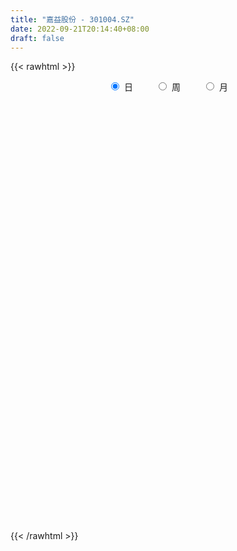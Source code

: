 ```yaml
---
title: "嘉益股份 - 301004.SZ"
date: 2022-09-21T20:14:40+08:00
draft: false
---
```

{{< rawhtml >}}
    <div style="text-align: center">
        <label style="padding: 1rem;"><input style="margin-right: .5rem" type="radio" name="period" value="D" checked onclick="period_change(this)">日</label>
        <label style="padding: 1rem;"><input style="margin-right: .5rem" type="radio" name="period" value="W" onclick="period_change(this)">周</label>
        <label style="padding: 1rem;"><input style="margin-right: .5rem" type="radio" name="period" value="M" onclick="period_change(this)">月</label>
    </div>
    <div id="chart" style="height: 700px;"></div> 
    <script type="text/javascript">
        const D_v = [170172.71,129145.92,123353.91,112397.98,93670.19,72908.13,40488.66,75658.68,60097.9,57858.65,33357.33,30878.44,35641.49,26984.29,35069.09,26212.31,34758.54,38886.81,32052.55,31670.46,24439.24,21131.18,17161.6,29315.51,56405.03,38904.72,21860.66,30656.91,34087.5,33859.05,29658.22,18089.13,17483.04,24027.67,25071.93,28004.11,73018.6,54611.62,41737.02,36043.57,22204.52,21506.13,22464.16,20949.55,21420.78,19846.48,16126.25,11671.67,14437.55,17357.72,15586.75,15638.99,22148.19,22401.16,13292.24,12372.35,15370.2,11190.58,6954.03,15839.36,14655.82,8025.52,8179.0,11029.99,10887.75,5074.52,11327.52,5923.82,7973.82,6103.12,7751.06,25684.93,12968.86,9471.03,7411.83,6457.0,7915.35,11804.83,10671.57,10339.11,7992.29,10858.09,7396.0,31822.87,21179.71,17171.39,10009.0,10751.46,24527.26,17821.72,24686.22,20948.93,31511.52,20098.37,27204.13,28541.98,14414.71,11971.0,17953.61,8857.52,17000.0,64348.01,34226.04,44903.21,32490.3,21782.03,17492.82,23184.66,11274.0,14099.03,7397.21,10039.0,12913.67,10049.76,8918.03,8992.0,9416.03,19214.0,15285.31,14715.0,13213.0,9851.0,22294.29,14205.09,17297.03,9684.14,9308.08,10981.13,10280.82,14093.05,15794.8,17154.0,22661.72,18909.12,22448.25,23023.67,11332.67,12091.48,13710.21,14655.33,23857.72,13830.87,8470.28,7294.84,11218.32,8079.4,9693.78,8182.79,20394.57,21736.55,18885.07,83541.29,79913.96,69474.51,50095.55,50883.54,41275.38,26978.98,54896.32,50503.67,43078.7,47596.38,37551.8,21081.35,18170.54,21068.54,20181.25,64232.78,113945.03,171857.46,135459.89,113798.15,83339.59,75151.8,63166.69,47968.18,59511.09,35732.16,42104.05,30897.24,27907.95,44017.67,60827.34,37375.4,36565.72,26508.27,24345.12,28939.96,25074.12,22006.99,21626.81,15988.49,14340.12,13703.91,9663.0,16326.76,11318.15,11878.66,17768.79,56138.84,82056.26,62261.26,52297.37,57620.26,45907.42,51144.24,39898.65,42199.04,31603.63,36660.99,76841.24,33001.02,21836.0,20331.7,15570.73,20477.0,17878.24,15270.27,12290.67,22186.72,15873.0,18385.0,21348.69,14071.26,11039.95,17800.27,13887.0,41611.41,30620.55,20011.13,21838.03,15354.9,24409.77,24137.13,26251.72,16579.17,19370.28,19955.4,57139.78,28822.84,22166.68,40539.9,26145.06,15990.63,13380.92,13833.25,13284.98,10958.85,18278.0,11754.7,11201.83,16330.57,17996.62,12905.73,23028.51,17832.95,35330.93,41402.59,22463.6,17738.96,22985.02,38807.76,28815.72,24061.94,24028.05,19821.51,17926.45,24937.63,29655.3,24121.16,22364.88,18142.92,17326.12,14018.16,16687.63,19138.3,13016.99,20436.15,10697.47,14986.0,12289.02,9460.0,12488.62,20206.9,18287.22,17558.0,13154.83,32213.0,57078.98,42807.4,42529.64,18080.11,28107.64,35482.34,27664.0,16429.55,14809.88,14587.17,20816.04,30145.02,17128.56,20825.51,16667.0,11453.03]
const D_histogram = [0.0,-0.0663703704,-0.2179349583,-0.2478915448,-0.501348773,-0.7885651156,-0.9262867927,-0.8518491115,-0.8104060607,-0.8084759614,-0.7415019371,-0.651534913,-0.5427294425,-0.4406230572,-0.3802490303,-0.3387576294,-0.240305013,-0.1599031566,-0.0806256272,-0.0424009697,-0.0426636191,-0.044602177,-0.0601514147,-0.0054217992,0.1096458798,0.1362731369,0.1600062264,0.2275415646,0.2489111229,0.2836915063,0.2580373293,0.2686509691,0.2963606429,0.3377631401,0.3382209211,0.3722090799,0.4839338018,0.5027672474,0.5314444822,0.4442380045,0.3760252362,0.3492395644,0.3311588097,0.3142599371,0.2535990855,0.1783218379,0.0942321595,0.0560374371,0.0516741771,0.0654358923,0.0743711982,0.0904924966,0.1221918361,0.1195953002,0.1017480733,0.0980200443,0.0654612553,0.0221330804,-0.0027498893,0.0018315048,-0.018121582,-0.0396015969,-0.0404007303,-0.0593741699,-0.096905264,-0.1119707957,-0.1610499853,-0.1691579715,-0.1303537695,-0.0868573536,-0.0482457272,0.0441023351,0.0873322483,0.1049687456,0.1111435959,0.0936030775,0.0593516814,0.0507480098,0.0445153025,0.0202104635,0.0170770538,-0.0154190125,-0.0562840863,-0.024819351,0.0089059607,0.0014166182,0.0227291179,0.0500760109,0.0815719718,0.1355295046,0.2004280732,0.2440746526,0.297083641,0.312937922,0.3556523034,0.3119585813,0.2846084911,0.2146804919,0.1946322385,0.1630589884,0.1523489899,0.2321492483,0.2178247556,0.2398474583,0.2076459083,0.1337379658,0.0844838961,-0.0254239062,-0.1171128439,-0.2120926165,-0.2609147874,-0.2719086614,-0.2471474372,-0.2153883979,-0.1772263283,-0.1526019633,-0.1214513924,-0.0594867022,-0.0585404015,-0.0798010103,-0.0536954771,-0.0393530041,-0.0885669196,-0.154413359,-0.1924194853,-0.1882087534,-0.1790270861,-0.1489340662,-0.1056959373,-0.035822768,0.0209982668,0.0825663806,0.1066799388,0.154311914,0.1966053532,0.2316111528,0.2360737149,0.1861588345,0.1917837528,0.1491631732,0.1617986579,0.0867828672,0.0058741523,-0.0821582726,-0.2036770025,-0.2608541392,-0.3270800136,-0.3188172901,-0.2865474121,-0.200701904,-0.1025497213,0.0679657322,0.162424384,0.2351608848,0.2318593411,0.2379791398,0.1974485332,0.1510510181,0.1841126301,0.1818619464,0.1322927954,0.0062227194,-0.0150595854,-0.037797868,-0.0639996618,-0.0455423666,-0.0669659282,-0.0055348523,0.3235147888,0.3549540568,0.4188470918,0.4170908937,0.2724965475,0.0478855239,-0.2050022367,-0.3355302979,-0.3441060104,-0.34201906,-0.2757811092,-0.2506740224,-0.256559019,-0.2139674549,-0.1963436045,-0.2312214661,-0.2692094327,-0.2778238293,-0.2535409344,-0.2629405704,-0.2272657081,-0.231699721,-0.2413673721,-0.2621929197,-0.2353540595,-0.2350319572,-0.20996794,-0.2219238154,-0.1870274093,-0.1445896072,-0.0750694028,0.0283739136,0.1641848325,0.0619860755,-0.0584555887,-0.0345512372,-0.0477069302,0.0188154979,0.1202613492,0.1990756917,0.2814559133,0.3706838062,0.5078209509,0.5728283383,0.5585566795,0.4998131205,0.4176884018,0.37403972,0.2997831524,0.2357167828,0.1795822971,0.0403316383,-0.0353167736,-0.0938578392,-0.0969121297,-0.121605112,-0.1295712489,-0.1327221723,-0.1132420367,0.0275115806,0.0619754263,0.0476544719,0.0085036768,0.0075152942,0.0451591188,0.0704790457,0.0642504616,0.0684222568,0.0883108173,0.0995757032,0.2022589854,0.1770700955,0.1581659397,0.227432568,0.2648505366,0.2331543281,0.1433144382,0.0686391993,0.022543266,-0.0211436138,-0.0641730998,-0.0941777775,-0.108487623,-0.1030283679,-0.1343691853,-0.2187352151,-0.1897400586,-0.1188595969,-0.0226182966,0.159829953,0.2338583083,0.2693408369,0.2954204224,0.466090184,0.4755082161,0.5513961091,0.6260586894,0.6620654088,0.6098200901,0.4927599833,0.3222196618,0.0733959184,-0.0188885448,-0.1409172057,-0.2116913435,-0.2129623693,-0.1994743028,-0.0914722781,-0.0598719304,-0.1204365906,-0.1338490079,-0.1811549833,-0.177888961,-0.2256541187,-0.2104889556,-0.0642980866,0.0282266335,0.0094476816,-0.0353735305,0.1043856333,0.0523288585,-0.0471453662,0.0217114719,0.0315953722,-0.0783987515,-0.1727078448,-0.1025150572,-0.157938,-0.250538516,-0.2167879943,-0.2672151105,-0.4124611707,-0.4720139865,-0.5145015694,-0.5307677163,-0.5432144125]
const D_fast = [0.0,-0.082962963,-0.2890112905,-0.3809407632,-0.7597351846,-1.2440928062,-1.6133861814,-1.7519107781,-1.9130692425,-2.1132581335,-2.2316595935,-2.3045762977,-2.3314531878,-2.3395025668,-2.3741907975,-2.4173888039,-2.3790124408,-2.3385863735,-2.279465251,-2.2518408359,-2.26276939,-2.2758584921,-2.3064455836,-2.2530714178,-2.110592269,-2.0498967276,-1.9861620815,-1.8617413521,-1.7781440132,-1.6724407531,-1.6335855978,-1.5558092157,-1.4540093811,-1.328166099,-1.2431530877,-1.116112659,-0.8834044865,-0.7388792291,-0.5773408737,-0.5534878504,-0.5276943095,-0.4671700902,-0.4024611425,-0.3407950308,-0.338056111,-0.3687528991,-0.4292845377,-0.4534699008,-0.4449146166,-0.4147939282,-0.3872658228,-0.3485214003,-0.2862741017,-0.2589718126,-0.2513820212,-0.2306050391,-0.2467985142,-0.2845934191,-0.3101638611,-0.3051245908,-0.3296080731,-0.3609884872,-0.3718878033,-0.4057047853,-0.4674621953,-0.510520426,-0.5998621119,-0.650259591,-0.6440438314,-0.6222617539,-0.5957115592,-0.4923379131,-0.4272749379,-0.3833962542,-0.3494355049,-0.3435752539,-0.3629887296,-0.3589053989,-0.3540092805,-0.3732615036,-0.3721256499,-0.4084764694,-0.4634125647,-0.4381526672,-0.4022008652,-0.4093360532,-0.382341274,-0.3424753784,-0.2905864245,-0.2027465156,-0.0877409286,0.0169243139,0.1442042125,0.238292974,0.3699204313,0.4042163545,0.4480183871,0.4317605109,0.4603703171,0.469561814,0.4969390631,0.6347766336,0.6749083297,0.756892897,0.7766028241,0.736129373,0.7079962774,0.5917324985,0.4707653498,0.3227624231,0.2087115554,0.129740516,0.092714881,0.0706268207,0.0644823083,0.0509561825,0.0517439052,0.0988369198,0.0851481202,0.0439372588,0.0566189228,0.0611231447,-0.0102325007,-0.1146822798,-0.2007932774,-0.2436347339,-0.2792098381,-0.2863503348,-0.2695361901,-0.2086187128,-0.1465481114,-0.0643384024,-0.0135548595,0.0726550942,0.1640998717,0.2570084595,0.3204894504,0.3171142786,0.3706851351,0.3653553488,0.418440498,0.365120424,0.2856802472,0.1771082541,0.0046702737,-0.1177203979,-0.2657162756,-0.3371578747,-0.3765248497,-0.3408548177,-0.2683400653,-0.0808331787,0.0542315691,0.1857582911,0.2404215827,0.3060361664,0.314867693,0.3062329324,0.385322702,0.4285375049,0.4120415527,0.2875271566,0.2624799555,0.2302922059,0.1880904965,0.1951622001,0.1569971565,0.2170445193,0.6269728576,0.7471506398,0.9157554477,1.018271973,0.9418017638,0.7291621211,0.4250238013,0.2106131656,0.1160109506,0.0325931359,0.0298858095,-0.0076756093,-0.0777003607,-0.0886006604,-0.120062711,-0.2127459391,-0.3180362639,-0.3961066178,-0.4352089565,-0.5103437352,-0.5314852998,-0.5938442431,-0.6638537371,-0.7502275147,-0.7822271693,-0.8406630563,-0.8680910241,-0.9355278533,-0.9473882995,-0.9410978993,-0.8903450455,-0.7798082508,-0.6029511238,-0.6896533619,-0.8247089233,-0.8094423811,-0.8345248066,-0.7632985041,-0.6317873154,-0.50320405,-0.3504598501,-0.1685610057,0.0955313767,0.3037458487,0.4291133598,0.4953230809,0.5176204626,0.5674817108,0.5681709314,0.5630337574,0.5517948461,0.4226270968,0.3381494915,0.2561439661,0.2288616432,0.1737673829,0.1334084338,0.0970769674,0.0882465937,0.2358781062,0.2858358085,0.283428472,0.2464035961,0.2472940371,0.2962276413,0.3391673297,0.349001361,0.3702787204,0.4122449852,0.4484037969,0.6016518254,0.6207304595,0.6413677886,0.7674925588,0.8711231616,0.8977155352,0.8437042548,0.7861888157,0.7457286989,0.6967559156,0.6376831547,0.5841340326,0.5427022813,0.5224044445,0.4574713308,0.3184214972,0.299981639,0.3411472015,0.4317339277,0.6541396655,0.7866325978,0.8894503357,0.9893850268,1.2765773344,1.4048724205,1.6186093407,1.8497865935,2.051309665,2.1515193688,2.1576492579,2.0676638518,1.837189088,1.7401824886,1.5829245263,1.4592275526,1.4047159345,1.3683354253,1.4534693805,1.4701017456,1.3794279377,1.3325532684,1.2399585472,1.1987523292,1.0945736419,1.0571165661,1.1872329134,1.2868142919,1.2703972603,1.2167326657,1.3825882378,1.3436136776,1.2323531113,1.3066378174,1.3244205607,1.1948267492,1.0573406947,1.1019047181,1.0069972752,0.8517621302,0.8313156534,0.7140847595,0.4657234066,0.2881670941,0.1170541189,-0.031903957,-0.1801542563]
const D_slow = [0.0,-0.0165925926,-0.0710763322,-0.1330492184,-0.2583864116,-0.4555276905,-0.6870993887,-0.9000616666,-1.1026631818,-1.3047821721,-1.4901576564,-1.6530413847,-1.7887237453,-1.8988795096,-1.9939417672,-2.0786311745,-2.1387074278,-2.1786832169,-2.1988396237,-2.2094398662,-2.2201057709,-2.2312563152,-2.2462941688,-2.2476496186,-2.2202381487,-2.1861698645,-2.1461683079,-2.0892829167,-2.027055136,-1.9561322594,-1.8916229271,-1.8244601848,-1.7503700241,-1.6659292391,-1.5813740088,-1.4883217388,-1.3673382884,-1.2416464765,-1.1087853559,-0.9977258548,-0.9037195458,-0.8164096547,-0.7336199522,-0.6550549679,-0.5916551966,-0.5470747371,-0.5235166972,-0.5095073379,-0.4965887936,-0.4802298206,-0.461637021,-0.4390138969,-0.4084659378,-0.3785671128,-0.3531300945,-0.3286250834,-0.3122597696,-0.3067264995,-0.3074139718,-0.3069560956,-0.3114864911,-0.3213868903,-0.3314870729,-0.3463306154,-0.3705569314,-0.3985496303,-0.4388121266,-0.4811016195,-0.5136900619,-0.5354044003,-0.5474658321,-0.5364402483,-0.5146071862,-0.4883649998,-0.4605791008,-0.4371783315,-0.4223404111,-0.4096534086,-0.398524583,-0.3934719671,-0.3892027037,-0.3930574568,-0.4071284784,-0.4133333162,-0.411106826,-0.4107526714,-0.4050703919,-0.3925513892,-0.3721583963,-0.3382760201,-0.2881690018,-0.2271503387,-0.1528794284,-0.0746449479,0.0142681279,0.0922577732,0.163409896,0.217080019,0.2657380786,0.3065028257,0.3445900732,0.4026273852,0.4570835741,0.5170454387,0.5689569158,0.6023914072,0.6235123813,0.6171564047,0.5878781937,0.5348550396,0.4696263428,0.4016491774,0.3398623181,0.2860152186,0.2417086366,0.2035581457,0.1731952976,0.1583236221,0.1436885217,0.1237382691,0.1103143999,0.1004761488,0.0783344189,0.0397310792,-0.0083737921,-0.0554259805,-0.100182752,-0.1374162686,-0.1638402529,-0.1727959449,-0.1675463782,-0.146904783,-0.1202347983,-0.0816568198,-0.0325054815,0.0253973067,0.0844157354,0.130955444,0.1789013822,0.2161921756,0.25664184,0.2783375568,0.2798060949,0.2592665267,0.2083472761,0.1431337413,0.0613637379,-0.0183405846,-0.0899774376,-0.1401529136,-0.165790344,-0.1487989109,-0.1081928149,-0.0494025937,0.0085622416,0.0680570265,0.1174191598,0.1551819143,0.2012100719,0.2466755585,0.2797487573,0.2813044372,0.2775395408,0.2680900738,0.2520901584,0.2407045667,0.2239630847,0.2225793716,0.3034580688,0.392196583,0.496908356,0.6011810794,0.6693052163,0.6812765972,0.630026038,0.5461434636,0.460116961,0.374612196,0.3056669187,0.2429984131,0.1788586583,0.1253667946,0.0762808935,0.018475527,-0.0488268312,-0.1182827885,-0.1816680221,-0.2474031647,-0.3042195918,-0.362144522,-0.422486365,-0.488034595,-0.5468731098,-0.6056310991,-0.6581230841,-0.713604038,-0.7603608903,-0.7965082921,-0.8152756428,-0.8081821644,-0.7671359563,-0.7516394374,-0.7662533346,-0.7748911439,-0.7868178764,-0.782114002,-0.7520486647,-0.7022797417,-0.6319157634,-0.5392448119,-0.4122895742,-0.2690824896,-0.1294433197,-0.0044900396,0.0999320608,0.1934419908,0.268387779,0.3273169746,0.3722125489,0.3822954585,0.3734662651,0.3500018053,0.3257737729,0.2953724949,0.2629796827,0.2297991396,0.2014886304,0.2083665256,0.2238603822,0.2357740001,0.2378999193,0.2397787429,0.2510685226,0.268688284,0.2847508994,0.3018564636,0.3239341679,0.3488280937,0.3993928401,0.4436603639,0.4832018489,0.5400599909,0.606272625,0.664561207,0.7003898166,0.7175496164,0.7231854329,0.7178995294,0.7018562545,0.6783118101,0.6511899044,0.6254328124,0.5918405161,0.5371567123,0.4897216976,0.4600067984,0.4543522243,0.4943097125,0.5527742896,0.6201094988,0.6939646044,0.8104871504,0.9293642044,1.0672132317,1.223727904,1.3892442562,1.5416992787,1.6648892746,1.74544419,1.7637931696,1.7590710334,1.723841732,1.6709188961,1.6176783038,1.5678097281,1.5449416586,1.529973676,1.4998645283,1.4664022763,1.4211135305,1.3766412902,1.3202277606,1.2676055217,1.251531,1.2585876584,1.2609495788,1.2521061962,1.2782026045,1.2912848191,1.2794984776,1.2849263455,1.2928251886,1.2732255007,1.2300485395,1.2044197752,1.1649352752,1.1023006462,1.0481036476,0.98129987,0.8781845773,0.7601810807,0.6315556883,0.4988637593,0.3630601562]
const D_data = [['2021-06-25', 31.2, 31.89, 30.2, 36.0],['2021-06-28', 29.0, 30.85, 26.66, 31.5],['2021-06-29', 28.8, 29.07, 27.88, 32.69],['2021-06-30', 28.99, 29.9, 27.0, 30.75],['2021-07-01', 30.3, 26.0, 25.84, 30.3],['2021-07-02', 25.0, 23.54, 23.35, 25.4],['2021-07-05', 23.5, 23.49, 22.83, 23.8],['2021-07-06', 23.9, 25.15, 23.59, 25.67],['2021-07-07', 25.0, 24.24, 23.95, 25.5],['2021-07-08', 23.94, 23.04, 23.01, 23.94],['2021-07-09', 22.96, 23.22, 22.8, 23.33],['2021-07-12', 23.25, 23.15, 23.06, 23.35],['2021-07-13', 23.29, 23.2, 22.81, 23.5],['2021-07-14', 23.05, 23.03, 23.0, 23.44],['2021-07-15', 22.98, 22.34, 22.17, 23.0],['2021-07-16', 22.28, 21.8, 21.66, 22.49],['2021-07-19', 21.6, 22.36, 21.6, 22.76],['2021-07-20', 22.36, 22.15, 22.1, 23.32],['2021-07-21', 21.71, 22.16, 21.71, 22.34],['2021-07-22', 22.14, 21.6, 21.52, 22.29],['2021-07-23', 21.64, 20.87, 20.84, 21.7],['2021-07-26', 20.75, 20.49, 20.2, 20.86],['2021-07-27', 20.45, 19.91, 19.88, 20.7],['2021-07-28', 19.99, 20.55, 19.3, 20.55],['2021-07-29', 21.2, 21.49, 21.2, 22.8],['2021-07-30', 20.61, 20.55, 20.02, 20.86],['2021-08-02', 20.32, 20.46, 20.15, 20.65],['2021-08-03', 20.3, 21.11, 20.26, 21.11],['2021-08-04', 20.88, 20.67, 20.55, 20.99],['2021-08-05', 20.66, 20.92, 20.5, 21.3],['2021-08-06', 20.85, 20.13, 20.0, 20.95],['2021-08-09', 20.2, 20.49, 20.16, 20.58],['2021-08-10', 20.6, 20.78, 20.4, 20.85],['2021-08-11', 20.75, 21.15, 20.61, 21.16],['2021-08-12', 21.58, 20.79, 20.72, 21.78],['2021-08-13', 20.72, 21.37, 20.68, 21.38],['2021-08-16', 21.13, 22.88, 21.13, 23.1],['2021-08-17', 22.45, 22.28, 22.05, 23.3],['2021-08-18', 22.29, 22.78, 22.0, 23.0],['2021-08-19', 22.46, 21.41, 21.3, 22.67],['2021-08-20', 21.4, 21.42, 21.14, 21.87],['2021-08-23', 21.43, 21.85, 21.29, 21.96],['2021-08-24', 21.8, 22.0, 21.7, 22.22],['2021-08-25', 21.89, 22.08, 21.5, 22.22],['2021-08-26', 22.18, 21.46, 21.41, 22.35],['2021-08-27', 21.47, 21.0, 20.9, 21.7],['2021-08-30', 20.93, 20.49, 20.41, 21.17],['2021-08-31', 20.58, 20.72, 20.4, 20.87],['2021-09-01', 20.56, 21.0, 20.56, 21.14],['2021-09-02', 21.02, 21.23, 20.84, 21.53],['2021-09-03', 20.9, 21.22, 20.79, 21.43],['2021-09-06', 21.2, 21.38, 21.11, 21.53],['2021-09-07', 21.39, 21.73, 21.3, 21.93],['2021-09-08', 21.72, 21.42, 21.28, 21.88],['2021-09-09', 21.39, 21.21, 21.18, 21.49],['2021-09-10', 21.12, 21.36, 21.01, 21.38],['2021-09-13', 21.35, 20.92, 20.88, 21.4],['2021-09-14', 20.9, 20.57, 20.5, 20.99],['2021-09-15', 20.68, 20.58, 20.46, 20.77],['2021-09-16', 20.58, 20.85, 20.56, 21.06],['2021-09-17', 21.0, 20.45, 20.31, 21.0],['2021-09-22', 20.0, 20.25, 20.0, 20.47],['2021-09-23', 20.31, 20.37, 20.28, 20.56],['2021-09-24', 20.31, 20.0, 19.9, 20.44],['2021-09-27', 20.0, 19.5, 19.35, 20.29],['2021-09-28', 19.42, 19.5, 19.4, 19.6],['2021-09-29', 19.48, 18.73, 18.69, 19.48],['2021-09-30', 18.95, 18.89, 18.8, 19.1],['2021-10-08', 19.0, 19.37, 19.0, 19.45],['2021-10-11', 19.37, 19.49, 19.33, 19.56],['2021-10-12', 19.4, 19.52, 19.12, 19.52],['2021-10-13', 19.75, 20.47, 19.71, 20.58],['2021-10-14', 20.08, 20.2, 19.9, 20.3],['2021-10-15', 20.15, 20.05, 19.88, 20.3],['2021-10-18', 19.99, 19.99, 19.79, 20.12],['2021-10-19', 19.96, 19.68, 19.62, 19.98],['2021-10-20', 19.61, 19.33, 19.22, 19.65],['2021-10-21', 19.42, 19.52, 19.25, 19.86],['2021-10-22', 19.38, 19.49, 19.22, 19.74],['2021-10-25', 19.37, 19.15, 18.98, 19.46],['2021-10-26', 19.18, 19.3, 19.03, 19.39],['2021-10-27', 19.37, 18.78, 18.59, 19.37],['2021-10-28', 18.64, 18.39, 18.27, 18.76],['2021-10-29', 18.95, 19.18, 18.94, 20.88],['2021-11-01', 18.9, 19.32, 18.64, 19.46],['2021-11-02', 19.25, 18.82, 18.62, 19.48],['2021-11-03', 18.83, 19.17, 18.76, 19.17],['2021-11-04', 19.18, 19.35, 19.1, 19.41],['2021-11-05', 19.89, 19.56, 19.49, 20.48],['2021-11-08', 19.33, 20.11, 19.33, 20.16],['2021-11-09', 19.92, 20.66, 19.92, 20.71],['2021-11-10', 20.5, 20.83, 20.34, 20.89],['2021-11-11', 20.7, 21.4, 20.64, 21.56],['2021-11-12', 21.5, 21.35, 20.94, 21.55],['2021-11-15', 21.35, 22.11, 21.23, 22.2],['2021-11-16', 22.0, 21.3, 21.03, 22.29],['2021-11-17', 21.2, 21.57, 21.03, 21.89],['2021-11-18', 21.56, 21.0, 20.95, 21.86],['2021-11-19', 21.04, 21.58, 20.8, 21.79],['2021-11-22', 21.78, 21.48, 21.32, 21.78],['2021-11-23', 21.48, 21.8, 21.34, 22.53],['2021-11-24', 22.03, 23.33, 21.86, 23.48],['2021-11-25', 23.3, 22.57, 22.43, 23.38],['2021-11-26', 22.56, 23.3, 21.98, 23.8],['2021-11-29', 22.67, 22.85, 22.27, 23.3],['2021-11-30', 22.84, 22.26, 22.05, 22.97],['2021-12-01', 22.13, 22.41, 21.98, 22.69],['2021-12-02', 22.56, 21.33, 21.33, 22.57],['2021-12-03', 21.48, 21.04, 20.96, 21.6],['2021-12-06', 21.25, 20.44, 20.32, 21.25],['2021-12-07', 20.62, 20.51, 20.35, 20.82],['2021-12-08', 20.7, 20.67, 20.46, 20.99],['2021-12-09', 20.6, 21.0, 20.6, 21.46],['2021-12-10', 20.97, 21.1, 20.67, 21.22],['2021-12-13', 21.12, 21.25, 20.77, 21.25],['2021-12-14', 21.09, 21.15, 20.88, 21.25],['2021-12-15', 21.3, 21.3, 21.05, 21.42],['2021-12-16', 21.35, 21.89, 21.23, 21.97],['2021-12-17', 21.83, 21.27, 21.14, 21.86],['2021-12-20', 21.2, 20.9, 20.8, 21.58],['2021-12-21', 20.9, 21.47, 20.9, 21.65],['2021-12-22', 21.47, 21.41, 21.28, 21.75],['2021-12-23', 21.7, 20.48, 20.26, 21.7],['2021-12-24', 20.5, 19.87, 19.79, 20.66],['2021-12-27', 19.83, 19.8, 19.34, 19.92],['2021-12-28', 19.83, 20.08, 19.63, 20.28],['2021-12-29', 20.16, 20.02, 19.7, 20.22],['2021-12-30', 20.01, 20.24, 19.85, 20.48],['2021-12-31', 20.24, 20.48, 20.2, 20.7],['2022-01-04', 20.5, 21.04, 20.5, 21.15],['2022-01-05', 21.25, 21.19, 20.85, 21.4],['2022-01-06', 21.08, 21.59, 20.93, 21.94],['2022-01-07', 21.58, 21.41, 21.31, 22.08],['2022-01-10', 21.32, 21.99, 21.26, 22.15],['2022-01-11', 21.98, 22.3, 21.95, 22.79],['2022-01-12', 21.8, 22.59, 21.78, 22.65],['2022-01-13', 22.51, 22.51, 22.33, 22.8],['2022-01-14', 22.51, 21.89, 21.88, 22.68],['2022-01-17', 21.87, 22.64, 21.87, 22.69],['2022-01-18', 22.58, 22.1, 21.8, 22.7],['2022-01-19', 22.38, 22.87, 21.95, 23.1],['2022-01-20', 22.72, 21.74, 21.7, 23.0],['2022-01-21', 21.78, 21.32, 21.0, 21.96],['2022-01-24', 21.31, 20.78, 20.73, 21.34],['2022-01-25', 20.94, 19.71, 19.65, 20.94],['2022-01-26', 19.81, 19.87, 19.64, 20.15],['2022-01-27', 19.86, 19.2, 19.2, 19.86],['2022-01-28', 19.28, 19.72, 19.22, 19.88],['2022-02-07', 19.86, 19.88, 19.77, 20.24],['2022-02-08', 19.89, 20.66, 19.89, 21.35],['2022-02-09', 21.0, 21.17, 20.55, 21.39],['2022-02-10', 21.28, 22.77, 20.78, 25.4],['2022-02-11', 21.91, 22.61, 21.62, 23.15],['2022-02-14', 22.29, 22.94, 21.62, 23.28],['2022-02-15', 22.98, 22.36, 22.22, 23.2],['2022-02-16', 22.4, 22.68, 21.85, 22.73],['2022-02-17', 22.59, 22.19, 21.94, 22.88],['2022-02-18', 21.95, 22.04, 21.86, 22.35],['2022-02-21', 21.92, 23.16, 21.8, 23.55],['2022-02-22', 23.0, 22.98, 22.74, 23.5],['2022-02-23', 23.09, 22.41, 22.18, 23.35],['2022-02-24', 22.2, 21.07, 20.54, 22.55],['2022-02-25', 21.69, 22.02, 21.4, 22.98],['2022-02-28', 22.61, 21.9, 21.37, 22.67],['2022-03-01', 21.91, 21.72, 21.67, 22.12],['2022-03-02', 21.68, 22.25, 21.57, 22.25],['2022-03-03', 22.2, 21.73, 21.6, 22.39],['2022-03-04', 21.8, 22.88, 21.6, 23.1],['2022-03-07', 22.7, 27.46, 22.5, 27.46],['2022-03-08', 28.83, 25.03, 24.72, 30.0],['2022-03-09', 24.21, 26.07, 24.21, 27.44],['2022-03-10', 26.79, 25.83, 24.9, 27.34],['2022-03-11', 24.83, 24.01, 23.26, 24.84],['2022-03-14', 23.67, 22.23, 22.2, 24.13],['2022-03-15', 22.34, 20.61, 20.58, 22.42],['2022-03-16', 21.06, 20.97, 20.12, 21.19],['2022-03-17', 21.5, 21.92, 20.81, 22.4],['2022-03-18', 21.65, 21.82, 21.35, 22.15],['2022-03-21', 21.81, 22.61, 21.81, 22.72],['2022-03-22', 22.46, 22.17, 21.94, 22.6],['2022-03-23', 22.2, 21.66, 21.6, 22.2],['2022-03-24', 21.48, 22.2, 21.19, 22.49],['2022-03-25', 21.96, 21.9, 21.75, 22.9],['2022-03-28', 21.78, 21.03, 20.77, 22.2],['2022-03-29', 21.21, 20.59, 20.5, 21.75],['2022-03-30', 20.78, 20.6, 20.39, 20.9],['2022-03-31', 20.51, 20.82, 20.28, 21.17],['2022-04-01', 20.55, 20.2, 20.1, 20.67],['2022-04-06', 20.21, 20.6, 20.21, 20.91],['2022-04-07', 20.62, 19.95, 19.88, 20.79],['2022-04-08', 20.06, 19.6, 19.43, 20.31],['2022-04-11', 19.66, 19.11, 19.01, 19.81],['2022-04-12', 19.15, 19.45, 19.06, 19.53],['2022-04-13', 19.35, 18.92, 18.86, 19.48],['2022-04-14', 18.88, 19.03, 18.8, 19.23],['2022-04-15', 18.91, 18.33, 18.23, 19.04],['2022-04-18', 18.36, 18.71, 17.91, 18.77],['2022-04-19', 18.75, 18.77, 18.46, 19.09],['2022-04-20', 18.77, 19.21, 18.71, 19.36],['2022-04-21', 18.9, 19.97, 18.8, 20.32],['2022-04-22', 19.72, 20.99, 19.21, 21.4],['2022-04-25', 20.27, 18.08, 17.93, 20.58],['2022-04-26', 18.2, 17.14, 17.08, 19.4],['2022-04-27', 18.0, 18.54, 17.67, 18.97],['2022-04-28', 18.62, 17.96, 17.7, 18.88],['2022-04-29', 18.17, 18.98, 18.05, 19.28],['2022-05-05', 19.05, 19.82, 19.05, 20.2],['2022-05-06', 19.8, 20.05, 19.31, 20.66],['2022-05-09', 20.08, 20.63, 19.89, 20.8],['2022-05-10', 20.55, 21.36, 20.4, 21.44],['2022-05-11', 21.88, 22.86, 21.4, 23.88],['2022-05-12', 22.58, 22.89, 21.94, 22.94],['2022-05-13', 22.67, 22.46, 22.31, 23.12],['2022-05-16', 22.7, 22.12, 21.82, 22.7],['2022-05-17', 22.23, 21.82, 21.48, 22.25],['2022-05-18', 21.82, 22.3, 21.7, 22.62],['2022-05-19', 22.0, 21.9, 21.56, 22.33],['2022-05-20', 21.81, 21.91, 21.81, 22.36],['2022-05-23', 22.14, 21.9, 21.75, 22.26],['2022-05-24', 21.81, 20.47, 20.47, 22.15],['2022-05-25', 20.49, 20.74, 20.42, 21.07],['2022-05-26', 20.76, 20.59, 19.96, 20.85],['2022-05-27', 20.66, 21.09, 20.47, 21.42],['2022-05-30', 20.94, 20.7, 20.45, 21.2],['2022-05-31', 20.85, 20.76, 20.39, 20.95],['2022-06-01', 20.65, 20.72, 20.31, 21.11],['2022-06-02', 20.72, 20.98, 20.47, 21.08],['2022-06-06', 20.98, 22.93, 20.98, 23.2],['2022-06-07', 22.92, 22.14, 22.02, 23.49],['2022-06-08', 22.14, 21.66, 21.36, 22.22],['2022-06-09', 21.42, 21.26, 20.9, 21.8],['2022-06-10', 21.26, 21.67, 21.02, 21.67],['2022-06-13', 21.57, 22.31, 21.27, 22.4],['2022-06-14', 22.1, 22.41, 21.89, 22.58],['2022-06-15', 23.06, 22.16, 22.15, 23.06],['2022-06-16', 21.89, 22.38, 21.81, 22.47],['2022-06-17', 22.08, 22.75, 21.91, 22.79],['2022-06-20', 22.73, 22.85, 22.55, 22.98],['2022-06-21', 22.78, 24.48, 22.78, 25.32],['2022-06-22', 24.3, 23.3, 23.2, 24.3],['2022-06-23', 23.37, 23.46, 22.71, 23.73],['2022-06-24', 23.8, 24.93, 23.51, 25.2],['2022-06-27', 24.8, 25.1, 24.17, 25.24],['2022-06-28', 24.81, 24.54, 24.39, 25.1],['2022-06-29', 24.35, 23.73, 23.68, 24.4],['2022-06-30', 23.73, 23.66, 23.56, 24.21],['2022-07-01', 23.58, 23.83, 23.35, 24.12],['2022-07-04', 23.73, 23.72, 23.27, 23.94],['2022-07-05', 23.8, 23.56, 23.05, 24.2],['2022-07-06', 23.29, 23.56, 22.94, 23.8],['2022-07-07', 23.4, 23.65, 23.1, 23.91],['2022-07-08', 23.68, 23.88, 23.63, 24.42],['2022-07-11', 24.1, 23.34, 22.73, 24.1],['2022-07-12', 23.15, 22.3, 22.3, 23.77],['2022-07-13', 22.13, 23.48, 22.13, 24.11],['2022-07-14', 23.52, 24.22, 23.25, 24.58],['2022-07-15', 24.31, 25.0, 24.31, 26.4],['2022-07-18', 25.02, 26.96, 25.02, 27.35],['2022-07-19', 28.0, 26.53, 25.8, 28.0],['2022-07-20', 26.84, 26.63, 25.82, 26.88],['2022-07-21', 26.53, 27.0, 26.11, 27.43],['2022-07-22', 27.0, 29.76, 27.0, 30.18],['2022-07-25', 31.2, 28.73, 28.0, 31.2],['2022-07-26', 28.73, 30.35, 28.05, 30.49],['2022-07-27', 30.3, 31.38, 29.52, 32.0],['2022-07-28', 31.46, 31.9, 30.75, 32.7],['2022-07-29', 31.9, 31.47, 31.3, 32.33],['2022-08-01', 31.55, 30.87, 30.79, 32.66],['2022-08-02', 31.06, 29.99, 29.46, 31.6],['2022-08-03', 29.37, 28.28, 28.28, 30.55],['2022-08-04', 28.45, 29.59, 27.9, 30.57],['2022-08-05', 29.88, 28.82, 28.67, 30.48],['2022-08-08', 28.58, 29.04, 28.11, 29.87],['2022-08-09', 29.41, 29.78, 29.31, 30.5],['2022-08-10', 29.73, 30.06, 29.14, 30.88],['2022-08-11', 30.11, 31.68, 30.0, 32.81],['2022-08-12', 32.1, 31.26, 31.0, 32.38],['2022-08-15', 31.26, 30.17, 30.1, 31.98],['2022-08-16', 30.77, 30.67, 30.25, 31.5],['2022-08-17', 30.83, 30.16, 29.98, 31.86],['2022-08-18', 30.5, 30.73, 29.59, 31.3],['2022-08-19', 31.02, 30.0, 29.83, 31.42],['2022-08-22', 29.73, 30.71, 29.32, 31.3],['2022-08-23', 30.5, 32.86, 30.4, 33.1],['2022-08-24', 32.89, 33.0, 31.8, 33.5],['2022-08-25', 32.86, 32.0, 31.37, 32.87],['2022-08-26', 31.88, 31.67, 31.2, 33.0],['2022-08-29', 31.89, 34.45, 31.01, 34.66],['2022-08-30', 34.5, 32.53, 28.0, 34.6],['2022-08-31', 32.16, 31.71, 30.5, 34.15],['2022-09-01', 31.86, 33.91, 31.25, 34.25],['2022-09-02', 33.77, 33.59, 33.5, 34.76],['2022-09-05', 34.01, 31.98, 31.91, 35.1],['2022-09-06', 32.0, 31.7, 30.08, 32.55],['2022-09-07', 31.76, 33.76, 31.76, 34.54],['2022-09-08', 33.77, 32.29, 32.0, 33.82],['2022-09-09', 32.29, 31.42, 31.21, 32.87],['2022-09-13', 31.44, 32.81, 31.44, 33.04],['2022-09-14', 32.66, 31.66, 31.0, 32.99],['2022-09-15', 31.99, 29.8, 28.83, 32.43],['2022-09-16', 29.96, 30.08, 29.11, 31.29],['2022-09-19', 31.97, 29.72, 28.97, 31.97],['2022-09-20', 29.9, 29.55, 26.45, 30.58],['2022-09-21', 29.5, 29.15, 28.5, 30.29]]
const W_v = [170172.71,531476.13,267461.22,154785.62,161807.6,162918.04,150122.34,112675.88,227615.33,106187.1,75179.94,85852.93,64009.99,27234.51,33213.61,7973.82,61979.0,44260.58,68408.36,83638.82,115066.76,100085.43,169334.78,106223.81,54498.67,61825.37,74278.38,57551.2,69703.57,87805.19,74524.41,44469.13,224471.44,238707.96,233626.87,144734.46,618400.12,281529.92,205754.25,153734.47,68707.92,70022.28,179160.7,269230.55,82097.69,199942.88,89527.94,90084.08,56798.48,129436.02,110748.07,168624.6,82634.84,68523.95,107094.74,143397.93,114653.67,119221.89,80187.2,67868.64,81695.57,192709.13,122493.41,82676.79,48945.54]
const W_histogram = [0.0,-0.5328774929,-0.85814758,-1.10448571,-1.254649365,-1.2948725207,-1.2675090272,-1.0903917393,-0.9021542519,-0.7447526689,-0.5723889377,-0.4034836365,-0.3116892332,-0.2429719331,-0.2338870646,-0.1606517312,-0.037917556,0.0303601247,0.07681152,0.1510066824,0.3283403989,0.4607193267,0.6520201883,0.6147434813,0.5828087446,0.5615879269,0.4467211118,0.4064356445,0.4345034552,0.4742341454,0.4511027315,0.3230228075,0.4216824279,0.4355158855,0.4295638612,0.4667031762,0.545071462,0.4320561009,0.3488909832,0.174404438,0.0216281914,-0.1523388071,-0.079317491,-0.1531642918,-0.1182865147,0.0686946392,0.152152528,0.1487714838,0.1361101797,0.1690398233,0.2533223763,0.4349957646,0.4578748419,0.4523720863,0.496622464,0.8009018572,1.0557422791,0.9855848911,1.0379884998,0.9259727412,0.9016494355,0.9474645028,0.7716655336,0.5173887314,0.2522391625]
const W_fast = [0.0,-0.6660968661,-1.2059038482,-1.7283634057,-2.1921894019,-2.5561306879,-2.8456444511,-2.941125098,-2.9784261736,-3.0072127578,-2.9779462611,-2.9099118689,-2.896039774,-2.8880654572,-2.9374523548,-2.9043799542,-2.791125168,-2.7152574561,-2.6496031809,-2.5376563478,-2.2782375316,-2.0306787721,-1.6763728634,-1.5599637001,-1.4461962507,-1.3270200867,-1.3302066238,-1.26888318,-1.1321895055,-0.9739002789,-0.8842560099,-0.9315802321,-0.7275000046,-0.6047875757,-0.5033486348,-0.3495335257,-0.1348973744,-0.1398987102,-0.1358410821,-0.2667265178,-0.4140957166,-0.6261474168,-0.5729554735,-0.6850933473,-0.6797871988,-0.4756323851,-0.3541363643,-0.3203245375,-0.2989582968,-0.2237686974,-0.0761555503,0.2142667792,0.3516145669,0.4592048329,0.6276108267,1.1321156842,1.6508916758,1.8271305106,2.1390312443,2.258508671,2.4595977242,2.7422789171,2.7593963314,2.634466712,2.4323769337]
const W_slow = [0.0,-0.1332193732,-0.3477562682,-0.6238776957,-0.937540037,-1.2612581671,-1.5781354239,-1.8507333587,-2.0762719217,-2.2624600889,-2.4055573234,-2.5064282325,-2.5843505408,-2.6450935241,-2.7035652902,-2.743728223,-2.753207612,-2.7456175808,-2.7264147008,-2.6886630302,-2.6065779305,-2.4913980988,-2.3283930517,-2.1747071814,-2.0290049953,-1.8886080135,-1.7769277356,-1.6753188245,-1.5666929607,-1.4481344243,-1.3353587414,-1.2546030396,-1.1491824326,-1.0403034612,-0.9329124959,-0.8162367019,-0.6799688364,-0.5719548111,-0.4847320653,-0.4411309558,-0.435723908,-0.4738086097,-0.4936379825,-0.5319290554,-0.5615006841,-0.5443270243,-0.5062888923,-0.4690960214,-0.4350684764,-0.3928085206,-0.3294779266,-0.2207289854,-0.1062602749,0.0068327466,0.1309883627,0.331213827,0.5951493967,0.8415456195,1.1010427445,1.3325359298,1.5579482887,1.7948144144,1.9877307978,2.1170779806,2.1801377712]
const W_data = [['2021-06-25', 31.2, 31.89, 30.2, 36.0],['2021-07-02', 29.0, 23.54, 23.35, 32.69],['2021-07-09', 23.5, 23.22, 22.8, 25.67],['2021-07-16', 23.25, 21.8, 21.66, 23.5],['2021-07-23', 21.6, 20.87, 20.84, 23.32],['2021-07-30', 20.75, 20.55, 19.3, 22.8],['2021-08-06', 20.32, 20.13, 20.0, 21.3],['2021-08-13', 20.2, 21.37, 20.16, 21.78],['2021-08-20', 21.13, 21.42, 21.13, 23.3],['2021-08-27', 21.43, 21.0, 20.9, 22.35],['2021-09-03', 20.93, 21.22, 20.4, 21.53],['2021-09-10', 21.2, 21.36, 21.01, 21.93],['2021-09-17', 21.35, 20.45, 20.31, 21.4],['2021-09-24', 20.0, 20.0, 19.9, 20.56],['2021-09-30', 20.0, 18.89, 18.69, 20.29],['2021-10-08', 19.0, 19.37, 19.0, 19.45],['2021-10-15', 19.37, 20.05, 19.12, 20.58],['2021-10-22', 19.99, 19.49, 19.22, 20.12],['2021-10-29', 19.37, 19.18, 18.27, 20.88],['2021-11-05', 18.9, 19.56, 18.62, 20.48],['2021-11-12', 19.33, 21.35, 19.33, 21.56],['2021-11-19', 21.35, 21.58, 20.8, 22.29],['2021-11-26', 21.78, 23.3, 21.32, 23.8],['2021-12-03', 22.67, 21.04, 20.96, 23.3],['2021-12-10', 21.25, 21.1, 20.32, 21.46],['2021-12-17', 21.12, 21.27, 20.77, 21.97],['2021-12-24', 21.2, 19.87, 19.79, 21.75],['2021-12-31', 19.83, 20.48, 19.34, 20.7],['2022-01-07', 20.5, 21.41, 20.5, 22.08],['2022-01-14', 21.32, 21.89, 21.26, 22.8],['2022-01-21', 21.87, 21.32, 21.0, 23.1],['2022-01-28', 21.31, 19.72, 19.2, 21.34],['2022-02-11', 19.86, 22.61, 19.77, 25.4],['2022-02-18', 22.29, 22.04, 21.62, 23.28],['2022-02-25', 21.92, 22.02, 20.54, 23.55],['2022-03-04', 22.61, 22.88, 21.37, 23.1],['2022-03-11', 22.7, 24.01, 22.5, 30.0],['2022-03-18', 23.67, 21.82, 20.12, 24.13],['2022-03-25', 21.81, 21.9, 21.19, 22.9],['2022-04-01', 21.78, 20.2, 20.1, 22.2],['2022-04-08', 20.21, 19.6, 19.43, 20.91],['2022-04-15', 19.66, 18.33, 18.23, 19.81],['2022-04-22', 18.36, 20.99, 17.91, 21.4],['2022-04-29', 20.27, 18.98, 17.08, 20.58],['2022-05-06', 19.05, 20.05, 19.05, 20.66],['2022-05-13', 20.08, 22.46, 19.89, 23.88],['2022-05-20', 22.7, 21.91, 21.48, 22.7],['2022-05-27', 22.14, 21.09, 19.96, 22.26],['2022-06-02', 20.94, 20.98, 20.31, 21.2],['2022-06-10', 20.98, 21.67, 20.9, 23.49],['2022-06-17', 21.57, 22.75, 21.27, 23.06],['2022-06-24', 22.73, 24.93, 22.55, 25.32],['2022-07-01', 24.8, 23.83, 23.35, 25.24],['2022-07-08', 23.73, 23.88, 22.94, 24.42],['2022-07-15', 24.1, 25.0, 22.13, 26.4],['2022-07-22', 25.02, 29.76, 25.02, 30.18],['2022-07-29', 31.2, 31.47, 28.0, 32.7],['2022-08-05', 31.55, 28.82, 27.9, 32.66],['2022-08-12', 28.58, 31.26, 28.11, 32.81],['2022-08-19', 31.26, 30.0, 29.59, 31.98],['2022-08-26', 29.73, 31.67, 29.32, 33.5],['2022-09-02', 31.89, 33.59, 28.0, 34.76],['2022-09-09', 34.01, 31.42, 30.08, 35.1],['2022-09-16', 31.44, 30.08, 28.83, 33.04],['2022-09-23', 31.97, 29.15, 26.45, 31.97]]
const M_v = [535070.52,913550.8000000003,624398.5700000002,257693.06,182621.76,522398.12,300105.1,276502.3,717887.62,1354131.9099999999,616061.41,486763.7999999999,509845.8200000001,446955.2700000001,481072.68,314725.49]
const M_histogram = [0.0,-0.5966951567,-0.9272033831,-1.1990670547,-1.2818955489,-1.0609254683,-0.9688597257,-0.8951127189,-0.6470494062,-0.5093027263,-0.4952619038,-0.3273448142,0.0004383158,0.7245831797,1.1744478427,1.2474500775]
const M_fast = [0.0,-0.7458689459,-1.308178018,-1.8798084533,-2.2831108347,-2.3273721212,-2.4775213101,-2.627552483,-2.5412515218,-2.5308305235,-2.640605177,-2.5545242909,-2.226631582,-1.3213409231,-0.5778642995,-0.1929995454]
const M_slow = [0.0,-0.1491737892,-0.3809746349,-0.6807413986,-1.0012152858,-1.2664466529,-1.5086615843,-1.7324397641,-1.8942021156,-2.0215277972,-2.1453432732,-2.2271794767,-2.2270698978,-2.0459241028,-1.7523121422,-1.4404496228]
const M_data = [['2021-06-30', 31.2, 29.9, 26.66, 36.0],['2021-07-30', 30.3, 20.55, 19.3, 30.3],['2021-08-31', 20.32, 20.72, 20.0, 23.3],['2021-09-30', 20.56, 18.89, 18.69, 21.93],['2021-10-29', 19.0, 19.18, 18.27, 20.88],['2021-11-30', 18.9, 22.26, 18.62, 23.8],['2021-12-31', 22.13, 20.48, 19.34, 22.69],['2022-01-28', 20.5, 19.72, 19.2, 23.1],['2022-02-28', 19.86, 21.9, 19.77, 25.4],['2022-03-31', 21.91, 20.82, 20.12, 30.0],['2022-04-29', 20.55, 18.98, 17.08, 21.4],['2022-05-31', 19.05, 20.76, 19.05, 23.88],['2022-06-30', 20.65, 23.66, 20.31, 25.32],['2022-07-29', 23.58, 31.47, 22.13, 32.7],['2022-08-31', 31.55, 31.71, 27.9, 34.66],['2022-09-30', 31.86, 29.15, 26.45, 35.1]]
        const D_a = [null,null,null,null,null,null,null,null,null,null,null,null,null,null,null,null,null,null,null,null,null,null,null,19.3,null,null,null,null,null,null,null,null,null,null,null,null,null,23.3,null,null,null,null,null,null,null,null,null,20.4,null,null,null,null,21.93,null,null,null,null,null,null,null,null,null,null,null,null,null,18.69,null,null,null,null,20.58,null,null,null,null,null,null,null,null,null,null,18.27,null,null,null,null,null,null,null,null,null,null,null,null,null,null,null,null,null,null,null,null,23.8,null,null,null,null,null,20.32,null,null,null,null,null,null,null,null,null,null,null,null,null,null,null,null,null,null,null,null,null,null,null,null,null,null,null,null,null,null,23.1,null,null,null,null,null,19.2,null,null,null,null,25.4,null,null,null,null,null,null,null,null,null,20.54,null,null,null,null,null,null,null,30.0,null,null,null,null,null,20.12,null,null,null,null,null,null,22.9,null,null,null,null,null,null,null,null,null,null,null,null,null,17.91,null,null,null,null,null,null,null,null,null,null,null,null,null,23.88,null,null,null,null,null,null,null,null,null,null,19.96,null,null,null,null,null,null,23.49,null,null,null,null,null,null,21.81,null,null,null,null,null,null,25.24,null,null,null,null,null,null,null,null,null,null,null,22.13,null,null,null,null,null,null,null,null,null,null,null,null,null,null,null,null,null,null,null,null,32.81,null,null,null,null,null,null,null,null,null,null,null,null,28.0,null,null,null,null,null,34.54,null,null,null,null,28.83,null,null,null,null]
const W_a = [null,null,null,null,null,19.3,null,null,null,null,null,21.93,null,null,null,null,null,null,null,18.62,null,null,null,null,null,null,null,null,null,null,null,null,null,null,null,null,30.0,null,null,null,null,null,null,17.08,null,null,null,null,null,null,null,null,null,null,null,null,null,null,null,null,null,null,35.1,null,null]
const M_a = [null,null,null,null,18.27,null,null,null,null,30.0,null,null,null,null,null,null]
        const D_b = [[{ coord: ['2021-07-28', 21.93] }, { coord: ['2022-06-16', 20.4] }],[{ coord: ['2022-08-11', 32.81] }, { coord: ['2022-09-15', 28.83] }]]
const W_b = [[{ coord: ['2021-07-30', 21.93] }, { coord: ['2022-04-29', 19.3] }]]
const M_b = []
    </script>
{{< /rawhtml >}}